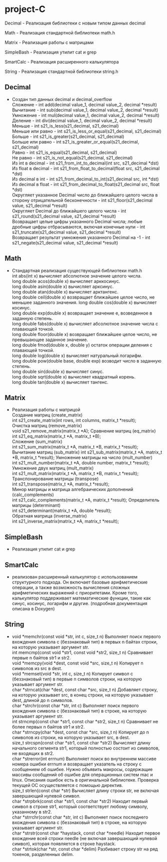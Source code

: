 # project-C

Decimal - Реализация библиотеки с новым типом данных decimal

Math - Реализация стандартной библиотеки math.h

Matrix - Реализация работы с матрицами

SimpleBash - Реализация утилит cat и grep

SmartCalc - Реализация расширенного калькулятора

String - Реализация стандартной библиотеки string.h

## Decimal

- Создан тип данных decimal и decimal_overflow   
Сложение - int add(decimal value_1, decimal value_2, decimal *result)      
Вычитание - int sub(decimal value_1, decimal value_2, decimal *result)   
Умножение - int mul(decimal value_1, decimal value_2, decimal *result)    
Деление - int div(decimal value_1, decimal value_2, decimal *result)  
Меньше - int s21_is_less(s21_decimal, s21_decimal)  
Меньше или равно - int s21_is_less_or_equal(s21_decimal, s21_decimal)  
Больше - int s21_is_greater(s21_decimal, s21_decimal)  
Больше или равно - int s21_is_greater_or_equal(s21_decimal, s21_decimal)  
Равно - int s21_is_equal(s21_decimal, s21_decimal)  
Не равно - int s21_is_not_equal(s21_decimal, s21_decimal)  
Из int в decimal - int s21_from_int_to_decimal(int src, s21_decimal *dst)  
Из float в decimal - int s21_from_float_to_decimal(float src, s21_decimal *dst)   
Из decimal в int - int s21_from_decimal_to_int(s21_decimal src, int *dst)   
Из decimal в float - int s21_from_decimal_to_float(s21_decimal src, float *dst)   
Округляет указанное Decimal число до ближайшего целого числа в сторону отрицательной бесконечности - 
int s21_floor(s21_decimal value, s21_decimal *result)  
Округляет Decimal до ближайшего целого числа - 
int s21_round(s21_decimal value, s21_decimal *result)  
Возвращает целые цифры указанного Decimal числа; любые дробные цифры отбрасываются, включая конечные нули - 
int s21_truncate(s21_decimal value, s21_decimal *result)  
Возвращает результат умножения указанного Decimal на -1 - 
int s21_negate(s21_decimal value, s21_decimal *result)

## Math

- Стандартная реализация существующей библиотеки math.h  
int abs(int x)
вычисляет абсолютное значение целого числа.    
long double acos(double x)
вычисляет арккосинус.   
long double asin(double x)
вычисляет арксинус.   
long double atan(double x)
вычисляет арктангенс.    
long double ceil(double x)
возвращает ближайшее целое число, не меньшее заданного значения. 
long double cos(double x)
вычисляет косинус.   
long double exp(double x)
возвращает значение e, возведенное в заданную степень.  
long double fabs(double x)
вычисляет абсолютное значение числа с плавающей точкой.   
long double floor(double x)
возвращает ближайшее целое число, не превышающее заданное значение.    
long double fmod(double x, double y)
остаток операции деления с плавающей точкой.   
long double log(double x)
вычисляет натуральный логарифм.  
long double pow(double base, double exp)
возводит число в заданную степень.  
long double sin(double x)
вычисляет синус.   
long double sqrt(double x)
вычисляет квадратный корень.   
long double tan(double x)
вычисляет тангенс.

## Matrix

- Реализация работы с матрицой    
Создание матриц (create_matrix)  
int s21_create_matrix(int rows, int columns, matrix_t *result);   
Очистка матриц (remove_matrix)   
void s21_remove_matrix(matrix_t *A);
Сравнение матриц (eq_matrix)  
int s21_eq_matrix(matrix_t *A, matrix_t *B);   
Сложение (sum_matrix)    
int s21_sum_matrix(matrix_t *A, matrix_t *B, matrix_t *result);
Вычитание матриц (sub_matrix)
int s21_sub_matrix(matrix_t *A, matrix_t *B, matrix_t *result);
Умножение матрицы на число (mult_number)   
int s21_mult_number(matrix_t *A, double number, matrix_t *result);    
Умножение двух матриц (mult_matrix)   
int s21_mult_matrix(matrix_t *A, matrix_t *B, matrix_t *result);    
Транспонирование матрицы (transpose)     
int s21_transpose(matrix_t *A, matrix_t *result);   
Минор матрицы и матрица алгебраических дополнений (calc_complements)    
int s21_calc_complements(matrix_t *A, matrix_t *result);
Определитель матрицы (determinant)   
int s21_determinant(matrix_t *A, double *result);    
Обратная матрица (inverse_matrix)  
int s21_inverse_matrix(matrix_t *A, matrix_t *result);

## SimpleBash

- Реализация утилит cat и grep

## SmartCalc

- реализован расширенный калькулятор с использованием структурного подхода. Он включает базовые арифметические операции, а также возможность вычисления сложных арифметических выражений с приоритетами. Кроме того, калькулятор поддерживает математические функции, такие как синус, косинус, логарифм и другие. (подробная документация описана в Doxygen)

## String

- void *memchr(const void *str, int c, size_t n)
Выполняет поиск первого вхождения символа c (беззнаковый тип) в первых n байтах строки, на которую указывает аргумент str.   
int memcmp(const void *str1, const void *str2, size_t n)
Сравнивает первые n байтов str1 и str2.    
void *memcpy(void *dest, const void *src, size_t n)
Копирует n символов из src в dest.     
void *memset(void *str, int c, size_t n)
Копирует символ c (беззнаковый тип) в первые n символов строки, на которую указывает аргумент str.  
char *strncat(char *dest, const char *src, size_t n)
Добавляет строку, на которую указывает src, в конец строки, на которую указывает dest, длиной до n символов.     
char *strchr(const char *str, int c)
Выполняет поиск первого вхождения символа c (беззнаковый тип) в строке, на которую указывает аргумент str.     
int strncmp(const char *str1, const char *str2, size_t n)
Сравнивает не более первых n байтов str1 и str2.     
char *strncpy(char *dest, const char *src, size_t n)
Копирует до n символов из строки, на которую указывает src, в dest.     
size_t strcspn(const char *str1, const char *str2)
Вычисляет длину начального сегмента str1, который полностью состоит из символов, не входящих в str2.     
char *strerror(int errnum)
Выполняет поиск во внутреннем массиве номера ошибки errnum и возвращает указатель на строку с сообщением об ошибке. Нужно объявить макросы, содержащие массивы сообщений об ошибке для операционных систем mac и linux. Описания ошибок есть в оригинальной библиотеке. Проверка текущей ОС осуществляется с помощью директив.    
size_t strlen(const char *str)
Вычисляет длину строки str, не включая завершающий нулевой символ.  
char *strpbrk(const char *str1, const char *str2)
Находит первый символ в строке str1, который соответствует любому символу, указанному в str2.   
char *strrchr(const char *str, int c)
Выполняет поиск последнего вхождения символа c (беззнаковый тип) в строке, на которую указывает аргумент str.   
char *strstr(const char *haystack, const char *needle)
Находит первое вхождение всей строки needle (не включая завершающий нулевой символ), которая появляется в строке haystack.   
char *strtok(char *str, const char *delim)
Разбивает строку str на ряд токенов, разделенных delim.
